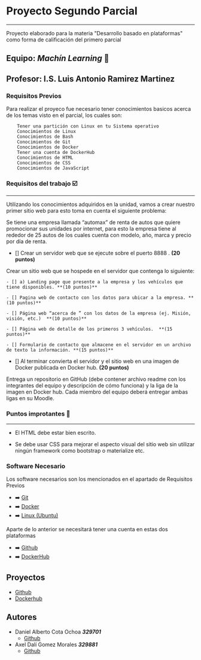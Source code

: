 # Proyecto Segundo Parcial
***
Proyecto elaborado para la materia "Desarrollo basado en plataformas" como forma de calificación del primero parcial

## Equipo: ***Machín Learning*** :floppy_disk:

## Profesor: I.S. Luis Antonio Ramirez Martinez

### Requisitos Previos

Para realizar el proyeco fue necesario tener conocimientos basicos acerca de los temas visto en el parcial, los cuales son:

```
    Tener una partición con Linux en tu Sistema operativo
    Conocimientos de Linux
    Conocimientos de Bash
    Conocimientos de Git
    Conocimientos de Docker
    Tener una cuenta de DockerHub
    Conocimientos de HTML
    Conocimientos de CSS
    Conocimientos de JavaScript
```

### Requisitos del trabajo :ballot_box_with_check:
***
Utilizando los conocimientos adquiridos en la unidad, vamos a crear nuestro primer sitio web para esto toma en cuenta el siguiente problema:

Se tiene una empresa llamada “automax” de renta de autos que quiere promocionar sus unidades por internet, para esto la empresa tiene al rededor de 25 autos de los cuales cuenta con modelo, año, marca y precio por día de renta. 

- [] Crear un servidor web que se ejecute sobre el puerto 8888 . **(20 puntos)**

Crear un sitio web que se hospede en el servidor que contenga lo siguiente:

    - [] a) Landing page que presente a la empresa y los vehículos que tiene disponibles. **(10 puntos)**

    - [] Pagina web de contacto con los datos para ubicar a la empresa. **(10 puntos)**

    - [] Página web “acerca de ” con los datos de la empresa (ej. Misión, visión, etc.)  **(10 puntos)**

    - [] Página web de detalle de los primeros 3 vehículos.  **(15 puntos)**

    - [] Formulario de contacto que almacene en el servidor en un archivo de texto la información. **(15 puntos)**

- [] Al terminar convierta el servidor y el sitio web en una imagen de Docker publicada en Docker hub. **(20 puntos)**

Entrega un repositorio en GitHub (debe contener archivo readme con los integrantes del equipo y descripción de cómo funciona) y la liga de la imagen en Docker hub. Cada miembro del equipo deberá entregar ambas ligas en su Moodle.

### Puntos improtantes :speech_balloon:
***
- El HTML debe estar bien escrito.

- Se debe usar CSS para mejorar el aspecto visual del sitio web sin utilizar ningún framework como bootstrap o materialize etc.


### Software Necesario

Los software necesarios son los mencionados en el apartado de Requisitos Previos


- :arrow_right: [Git](https://git-scm.com/)
- :arrow_right: [Docker](https://www.docker.com/)
- :arrow_right: [Linux (Ubuntu)](https://ubuntu.com/)

Aparte de lo anterior se necesitará tener una cuenta en estas dos plataformas

- :arrow_right: [Github](https://github.com/)
- :arrow_right: [DockerHub](https://hub.docker.com/)

## Proyectos

- [Github](https://github.com/DanielCota07/Proyecto-U2)
- [Dockerhub]()

## Autores

- Daniel Alberto Cota Ochoa     ***329701***
    - [Github](https://github.com/DanielCota07)
- Axel Dalí Gomez Morales       ***329881***
    - [Github](https://github.com/AxlDali)

    